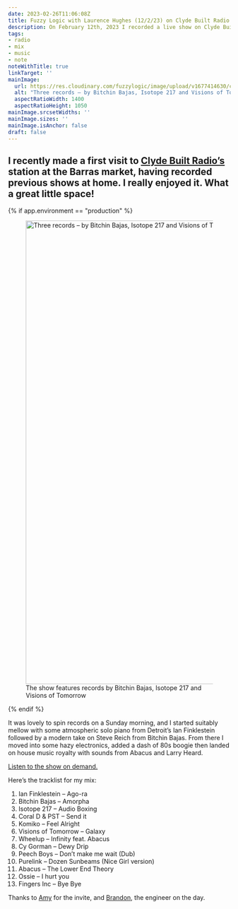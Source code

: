 ```yaml
---
date: 2023-02-26T11:06:08Z
title: Fuzzy Logic with Laurence Hughes (12/2/23) on Clyde Built Radio
description: On February 12th, 2023 I recorded a live show on Clyde Built Radio.
tags:
- radio
- mix
- music
- note
noteWithTitle: true
linkTarget: ''
mainImage:
  url: https://res.cloudinary.com/fuzzylogic/image/upload/v1677414630/clyde_1400_feb2023_mozjpg_yxhxkz.jpg
  alt: "Three records – by Bitchin Bajas, Isotope 217 and Visions of Tomorrow – played on Laurence Hughes’s February 2023 Clyde Built Radio show"
  aspectRatioWidth: 1400
  aspectRatioHeight: 1050
mainImage.srcsetWidths: ''
mainImage.sizes: ''
mainImage.isAnchor: false
draft: false
---
```

I recently made a first visit to [Clyde Built Radio’s](https://www.clydebuiltradio.com/) station at the Barras market, having recorded previous shows at home. I really enjoyed it. What a great little space!
---

{% if app.environment == "production" %}

<figure>
  <picture>
    <source type="image/avif" srcset="https://res.cloudinary.com/fuzzylogic/image/upload/f_avif,q_55,w_1292/v1677414630/clyde_1400_feb2023_mozjpg_yxhxkz.jpg" />
    <source type="image/webp" srcset="https://res.cloudinary.com/fuzzylogic/image/upload/f_webp,q_55,w_1292/v1677414630/clyde_1400_feb2023_mozjpg_yxhxkz.jpg" />
      <img class="u-full-parent-width" src="https://res.cloudinary.com/fuzzylogic/image/upload/f_jpg,q_auto,w_1292/v1677414630/clyde_1400_feb2023_mozjpg_yxhxkz.jpg" width="1400" height="1050" alt="Three records – by Bitchin Bajas, Isotope 217 and Visions of Tomorrow – that featured on Laurence Hughes’s February 2023 Clyde Built Radio show" loading="lazy" decoding="async" />
  </picture>
  <figcaption>The show features records by Bitchin Bajas, Isotope 217 and Visions of Tomorrow</figcaption>
</figure>

{% endif %}

It was lovely to spin records on a Sunday morning, and I started suitably mellow with some atmospheric solo piano from Detroit’s Ian Finklestein followed by a modern take on Steve Reich from Bitchin Bajas. From there I moved into some hazy electronics, added a dash of 80s boogie then landed on house music royalty with sounds from Abacus and Larry Heard.

[Listen to the show on demand.](https://soundcloud.com/clydebuiltradio/fuzzy-logic-w-laurence-hughes)

Here’s the tracklist for my mix:

1. Ian Finklestein – Ago-ra
1. Bitchin Bajas – Amorpha
1. Isotope 217 – Audio Boxing
1. Coral D & PST – Send it
1. Komiko – Feel Alright
1. Visions of Tomorrow – Galaxy
1. Wheelup – Infinity feat. Abacus
1. Cy Gorman – Dewy Drip
1. Peech Boys – Don’t make me wait (Dub)
1. Purelink – Dozen Sunbeams (Nice Girl version)
1. Abacus – The Lower End Theory
1. Ossie – I hurt you
1. Fingers Inc – Bye Bye

Thanks to [Amy](https://www.instagram.com/a.rodger.s/) for the invite, and [Brandon](https://www.instagram.com/brandonleevear/), the engineer on the day.
